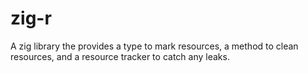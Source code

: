 # zig-r
A zig library the provides a type to mark resources, a method to clean resources, and a resource tracker to catch any leaks.

